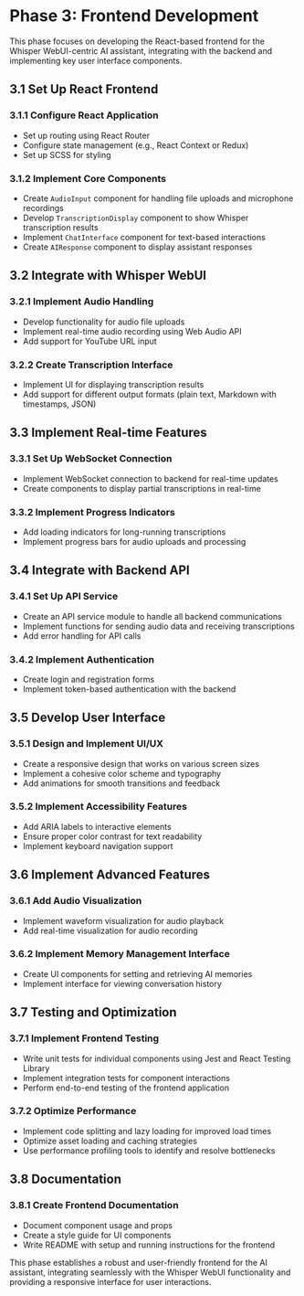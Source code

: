 # Phase 3: Frontend Development

This phase focuses on developing the React-based frontend for the Whisper WebUI-centric AI assistant, integrating with the backend and implementing key user interface components.

## 3.1 Set Up React Frontend

### 3.1.1 Configure React Application
- Set up routing using React Router
- Configure state management (e.g., React Context or Redux)
- Set up SCSS for styling

### 3.1.2 Implement Core Components
- Create `AudioInput` component for handling file uploads and microphone recordings
- Develop `TranscriptionDisplay` component to show Whisper transcription results
- Implement `ChatInterface` component for text-based interactions
- Create `AIResponse` component to display assistant responses

## 3.2 Integrate with Whisper WebUI

### 3.2.1 Implement Audio Handling
- Develop functionality for audio file uploads
- Implement real-time audio recording using Web Audio API
- Add support for YouTube URL input

### 3.2.2 Create Transcription Interface
- Implement UI for displaying transcription results
- Add support for different output formats (plain text, Markdown with timestamps, JSON)

## 3.3 Implement Real-time Features

### 3.3.1 Set Up WebSocket Connection
- Implement WebSocket connection to backend for real-time updates
- Create components to display partial transcriptions in real-time

### 3.3.2 Implement Progress Indicators
- Add loading indicators for long-running transcriptions
- Implement progress bars for audio uploads and processing

## 3.4 Integrate with Backend API

### 3.4.1 Set Up API Service
- Create an API service module to handle all backend communications
- Implement functions for sending audio data and receiving transcriptions
- Add error handling for API calls

### 3.4.2 Implement Authentication
- Create login and registration forms
- Implement token-based authentication with the backend

## 3.5 Develop User Interface

### 3.5.1 Design and Implement UI/UX
- Create a responsive design that works on various screen sizes
- Implement a cohesive color scheme and typography
- Add animations for smooth transitions and feedback

### 3.5.2 Implement Accessibility Features
- Add ARIA labels to interactive elements
- Ensure proper color contrast for text readability
- Implement keyboard navigation support

## 3.6 Implement Advanced Features

### 3.6.1 Add Audio Visualization
- Implement waveform visualization for audio playback
- Add real-time visualization for audio recording

### 3.6.2 Implement Memory Management Interface
- Create UI components for setting and retrieving AI memories
- Implement interface for viewing conversation history

## 3.7 Testing and Optimization

### 3.7.1 Implement Frontend Testing
- Write unit tests for individual components using Jest and React Testing Library
- Implement integration tests for component interactions
- Perform end-to-end testing of the frontend application

### 3.7.2 Optimize Performance
- Implement code splitting and lazy loading for improved load times
- Optimize asset loading and caching strategies
- Use performance profiling tools to identify and resolve bottlenecks

## 3.8 Documentation

### 3.8.1 Create Frontend Documentation
- Document component usage and props
- Create a style guide for UI components
- Write README with setup and running instructions for the frontend

This phase establishes a robust and user-friendly frontend for the AI assistant, integrating seamlessly with the Whisper WebUI functionality and providing a responsive interface for user interactions.
